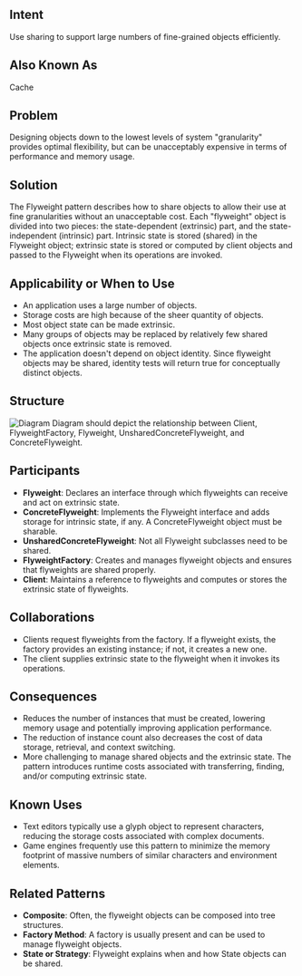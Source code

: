 ## Intent
Use sharing to support large numbers of fine-grained objects efficiently.
## Also Known As
Cache
## Problem
Designing objects down to the lowest levels of system "granularity" provides optimal flexibility, but can be unacceptably expensive in terms of performance and memory usage.
## Solution
The Flyweight pattern describes how to share objects to allow their use at fine granularities without an unacceptable cost. Each "flyweight" object is divided into two pieces: the state-dependent (extrinsic) part, and the state-independent (intrinsic) part. Intrinsic state is stored (shared) in the Flyweight object; extrinsic state is stored or computed by client objects and passed to the Flyweight when its operations are invoked.
## Applicability or When to Use
- An application uses a large number of objects.
- Storage costs are high because of the sheer quantity of objects.
- Most object state can be made extrinsic.
- Many groups of objects may be replaced by relatively few shared objects once extrinsic state is removed.
- The application doesn't depend on object identity. Since flyweight objects may be shared, identity tests will return true for conceptually distinct objects.
## Structure
![Diagram](link-to-your-flyweight-diagram)
Diagram should depict the relationship between Client, FlyweightFactory, Flyweight, UnsharedConcreteFlyweight, and ConcreteFlyweight.
## Participants
- **Flyweight**: Declares an interface through which flyweights can receive and act on extrinsic state.
- **ConcreteFlyweight**: Implements the Flyweight interface and adds storage for intrinsic state, if any. A ConcreteFlyweight object must be sharable.
- **UnsharedConcreteFlyweight**: Not all Flyweight subclasses need to be shared.
- **FlyweightFactory**: Creates and manages flyweight objects and ensures that flyweights are shared properly.
- **Client**: Maintains a reference to flyweights and computes or stores the extrinsic state of flyweights.
## Collaborations
- Clients request flyweights from the factory. If a flyweight exists, the factory provides an existing instance; if not, it creates a new one.
- The client supplies extrinsic state to the flyweight when it invokes its operations.
## Consequences
- Reduces the number of instances that must be created, lowering memory usage and potentially improving application performance.
- The reduction of instance count also decreases the cost of data storage, retrieval, and context switching.
- More challenging to manage shared objects and the extrinsic state. The pattern introduces runtime costs associated with transferring, finding, and/or computing extrinsic state.
## Known Uses
- Text editors typically use a glyph object to represent characters, reducing the storage costs associated with complex documents.
- Game engines frequently use this pattern to minimize the memory footprint of massive numbers of similar characters and environment elements.
## Related Patterns
- **Composite**: Often, the flyweight objects can be composed into tree structures.
- **Factory Method**: A factory is usually present and can be used to manage flyweight objects.
- **State or Strategy**: Flyweight explains when and how State objects can be shared.
